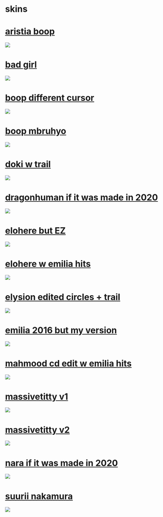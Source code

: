 # skins

# [aristia boop](https://github.com/woot-1/skins/raw/main/aristia%20boop.osk)
[![](https://meaved.s-ul.eu/mMJjpICU)](https://github.com/woot-1/skins/raw/main/aristia%20boop.osk)

# [bad girl](https://github.com/woot-1/skins/raw/main/bad%20girl.osk)
[![](https://meaved.s-ul.eu/zD4rfp0C)](https://github.com/woot-1/skins/raw/main/bad%20girl.osk)

# [boop different cursor](https://github.com/woot-1/skins/raw/main/boop%20different%20cursor.osk)
[![](https://meaved.s-ul.eu/YEjexqBx)](https://github.com/woot-1/skins/raw/main/boop%20different%20cursor.osk)

# [boop mbruhyo](https://github.com/woot-1/skins/raw/main/boop%20mbruhyo.osk)
[![](https://meaved.s-ul.eu/hTlGge0C)](https://github.com/woot-1/skins/raw/main/boop%20mbruhyo.osk)

# [doki w trail](https://github.com/woot-1/skins/raw/main/doki%20w%20trail.osk)
[![](https://meaved.s-ul.eu/5vODVmFV)](https://github.com/woot-1/skins/raw/main/doki%20w%20trail.osk)

# [dragonhuman if it was made in 2020](https://github.com/woot-1/skins/raw/main/dragonhuman%20if%20it%20was%20made%20in%202020.osk)
[![](https://meaved.s-ul.eu/rAEg9DXo)](https://github.com/woot-1/skins/raw/main/dragonhuman%20if%20it%20was%20made%20in%202020.osk)

# [elohere but EZ](https://meaved.s-ul.eu/Oo3qCFSN)
[![](https://meaved.s-ul.eu/17sw05do)](https://meaved.s-ul.eu/Oo3qCFSN)

# [elohere w emilia hits](https://meaved.s-ul.eu/WcwLvynX)
[![](https://meaved.s-ul.eu/PXYvk8kK)](https://meaved.s-ul.eu/WcwLvynX)

# [elysion edited circles + trail](https://meaved.s-ul.eu/FfJ8gEXp)
[![](https://meaved.s-ul.eu/016eJJ7Q)](https://meaved.s-ul.eu/FfJ8gEXp)

# [emilia 2016 but my version](https://github.com/woot-1/skins/raw/main/emilia%202016%20but%20my%20version.osk)
[![](https://meaved.s-ul.eu/UVPISNMj)](https://github.com/woot-1/skins/raw/main/dragonhuman%20if%20it%20was%20made%20in%202020.osk)

# [mahmood cd edit w emilia hits](https://github.com/woot-1/skins/raw/main/mahmood%20cd%20edit%20w%20emilia%20hits.osk)
[![](https://meaved.s-ul.eu/ZHadzVYd)](https://github.com/woot-1/skins/raw/main/mahmood%20cd%20edit%20w%20emilia%20hits.osk)

# [massivetitty v1](https://github.com/woot-1/skins/raw/main/massivetitty%20v1.osk)
[![](https://meaved.s-ul.eu/RmD7vgkl)](https://github.com/woot-1/skins/raw/main/massivetitty%20v1.osk)

# [massivetitty v2](https://github.com/woot-1/skins/raw/main/massivetitty%20v2.osk)
[![](https://meaved.s-ul.eu/c4oOFtNa)](https://github.com/woot-1/skins/raw/main/massivetitty%20v2.osk)

# [nara if it was made in 2020](https://github.com/woot-1/skins/raw/main/nara%20if%20it%20was%20made%20in%202020.osk)
[![](https://meaved.s-ul.eu/OATvXsZ7)](https://github.com/woot-1/skins/raw/main/nara%20if%20it%20was%20made%20in%202020.osk)

# [suurii nakamura](https://github.com/woot-1/skins/blob/main/suurii%20nakamura.osk)
[![](https://i.gyazo.com/b1060e82f3ab08330f93a16222093ac2.png)](https://github.com/woot-1/skins/blob/main/suurii%20nakamura.osk)
